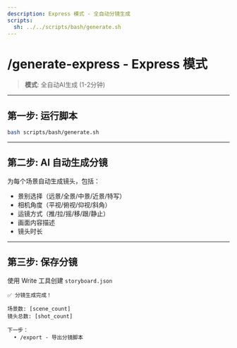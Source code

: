 ```yaml
---
description: Express 模式 - 全自动分镜生成
scripts:
  sh: ../../scripts/bash/generate.sh
---
```


# /generate-express - Express 模式

> **模式**: 全自动AI生成 (1-2分钟)

---

## 第一步: 运行脚本

```bash
bash scripts/bash/generate.sh
```

---

## 第二步: AI 自动生成分镜

为每个场景自动生成镜头，包括：
- 景别选择（远景/全景/中景/近景/特写）
- 相机角度（平视/俯视/仰视/斜角）
- 运镜方式（推/拉/摇/移/跟/静止）
- 画面内容描述
- 镜头时长

---

## 第三步: 保存分镜

使用 Write 工具创建 `storyboard.json`

```
✅ 分镜生成完成！

场景数: [scene_count]
镜头总数: [shot_count]

下一步：
  • /export - 导出分镜脚本
```

